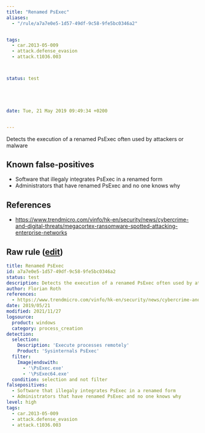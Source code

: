 ```yaml
---
title: "Renamed PsExec"
aliases:
  - "/rule/a7a7e0e5-1d57-49df-9c58-9fe5bc0346a2"


tags:
  - car.2013-05-009
  - attack.defense_evasion
  - attack.t1036.003



status: test





date: Tue, 21 May 2019 09:49:34 +0200


---
```


Detects the execution of a renamed PsExec often used by attackers or malware

<!--more-->


## Known false-positives

* Software that illegaly integrates PsExec in a renamed form
* Administrators that have renamed PsExec and no one knows why



## References

* https://www.trendmicro.com/vinfo/hk-en/security/news/cybercrime-and-digital-threats/megacortex-ransomware-spotted-attacking-enterprise-networks


## Raw rule ([edit](https://github.com/SigmaHQ/sigma/edit/master/rules/windows/process_creation/proc_creation_win_renamed_psexec.yml))
```yaml
title: Renamed PsExec
id: a7a7e0e5-1d57-49df-9c58-9fe5bc0346a2
status: test
description: Detects the execution of a renamed PsExec often used by attackers or malware
author: Florian Roth
references:
  - https://www.trendmicro.com/vinfo/hk-en/security/news/cybercrime-and-digital-threats/megacortex-ransomware-spotted-attacking-enterprise-networks
date: 2019/05/21
modified: 2021/11/27
logsource:
  product: windows
  category: process_creation
detection:
  selection:
    Description: 'Execute processes remotely'
    Product: 'Sysinternals PsExec'
  filter:
    Image|endswith:
      - '\PsExec.exe'
      - '\PsExec64.exe'
  condition: selection and not filter
falsepositives:
  - Software that illegaly integrates PsExec in a renamed form
  - Administrators that have renamed PsExec and no one knows why
level: high
tags:
  - car.2013-05-009
  - attack.defense_evasion
  - attack.t1036.003

```
